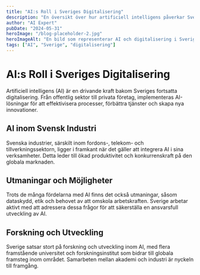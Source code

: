 ```yaml
---
title: "AI:s Roll i Sveriges Digitalisering"
description: "En översikt över hur artificiell intelligens påverkar Sveriges digitala landskap och framtid."
author: "AI Expert"
pubDate: "2024-05-31"
heroImage: "/blog-placeholder-2.jpg"
heroImageAlt: "En bild som representerar AI och digitalisering i Sverige"
tags: ["AI", "Sverige", "digitalisering"]
---
```


# AI:s Roll i Sveriges Digitalisering

Artificiell intelligens (AI) är en drivande kraft bakom Sveriges fortsatta digitalisering. Från offentlig sektor till privata företag, implementeras AI-lösningar för att effektivisera processer, förbättra tjänster och skapa nya innovationer.

## AI inom Svensk Industri

Svenska industrier, särskilt inom fordons-, telekom- och tillverkningssektorn, ligger i framkant när det gäller att integrera AI i sina verksamheter. Detta leder till ökad produktivitet och konkurrenskraft på den globala marknaden.

## Utmaningar och Möjligheter

Trots de många fördelarna med AI finns det också utmaningar, såsom dataskydd, etik och behovet av att omskola arbetskraften. Sverige arbetar aktivt med att adressera dessa frågor för att säkerställa en ansvarsfull utveckling av AI.

## Forskning och Utveckling

Sverige satsar stort på forskning och utveckling inom AI, med flera framstående universitet och forskningsinstitut som bidrar till globala framsteg inom området. Samarbeten mellan akademi och industri är nyckeln till framgång.